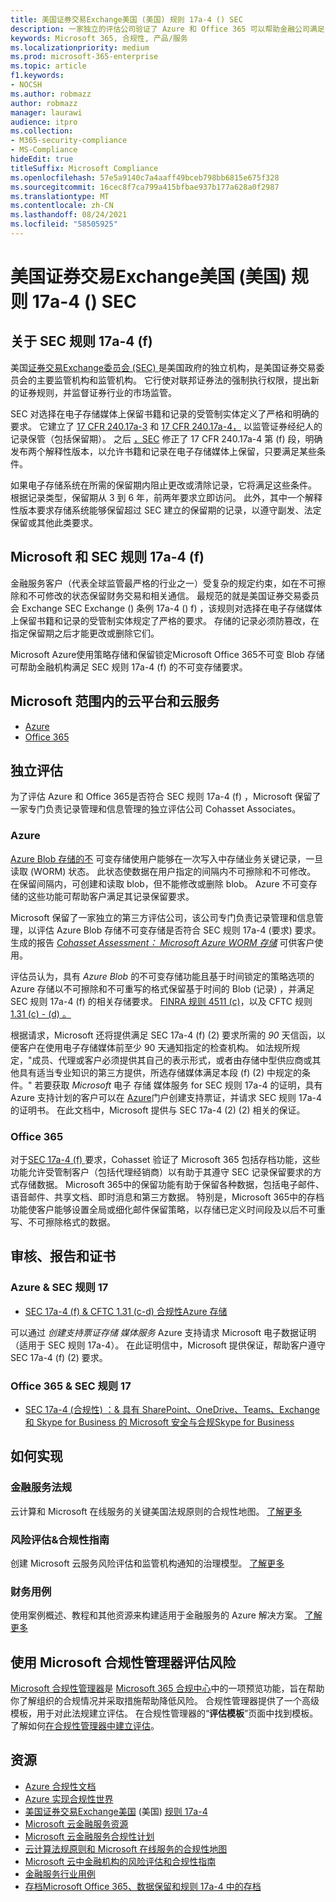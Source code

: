 ```yaml
---
title: 美国证券交易Exchange美国 (美国) 规则 17a-4 () SEC
description: 一家独立的评估公司验证了 Azure 和 Office 365 可以帮助金融公司满足 SEC 规则 17a-4 (f) 记录保留和不可变存储要求。
keywords: Microsoft 365, 合规性, 产品/服务
ms.localizationpriority: medium
ms.prod: microsoft-365-enterprise
ms.topic: article
f1.keywords:
- NOCSH
ms.author: robmazz
author: robmazz
manager: laurawi
audience: itpro
ms.collection:
- M365-security-compliance
- MS-Compliance
hideEdit: true
titleSuffix: Microsoft Compliance
ms.openlocfilehash: 57e5a9140c7a4aaff49bceb798bb6815e675f328
ms.sourcegitcommit: 16cec8f7ca799a415bfbae937b177a628a0f2987
ms.translationtype: MT
ms.contentlocale: zh-CN
ms.lasthandoff: 08/24/2021
ms.locfileid: "58505925"
---
```

# <a name="securities-and-exchange-commission-sec-rule-17a-4f-united-states"></a>美国证券交易Exchange美国 (美国) 规则 17a-4 () SEC

## <a name="about-sec-rule-17a-4f"></a>关于 SEC 规则 17a-4 (f) 

美国[证券交易Exchange委员会 (SEC) ](https://www.sec.gov/)是美国政府的独立机构，是美国证券交易委员会的主要监管机构和监管机构。 它行使对联邦证券法的强制执行权限，提出新的证券规则，并监督证券行业的市场监管。

SEC 对选择在电子存储媒体上保留书籍和记录的受管制实体定义了严格和明确的要求。 它建立了 [17 CFR 240.17a-3](https://www.govinfo.gov/app/details/CFR-2012-title17-vol3/CFR-2012-title17-vol3-sec240-17a-3) 和 [17 CFR 240.17a-4，](https://www.ecfr.gov/cgi-bin/text-idx?mc=true&node=pt17.4.240&rgn=div5#se17.4.240_117a_64) 以监管证券经纪人的记录保管（包括保留期）。 之后 [，SEC](https://www.sec.gov/rules/interp/34-47806.htm) 修正了 17 CFR 240.17a-4 第 (f) 段，明确发布两个解释性版本，以允许书籍和记录在电子存储媒体上保留，只要满足某些条件。

如果电子存储系统在所需的保留期内阻止更改或清除记录，它将满足这些条件。 根据记录类型，保留期从 3 到 6 年，前两年要求立即访问。 此外，其中一个解释性版本要求存储系统能够保留超过 SEC 建立的保留期的记录，以遵守副发、法定保留或其他此类要求。

## <a name="microsoft-and-sec-rule-17a-4f"></a>Microsoft 和 SEC 规则 17a-4 (f) 

金融服务客户（代表全球监管最严格的行业之一）受复杂的规定约束，如在不可擦除和不可修改的状态保留财务交易和相关通信。 最规范的就是美国证券交易委员会 Exchange SEC Exchange () 条例 17a-4 () f) ，该规则对选择在电子存储媒体上保留书籍和记录的受管制实体规定了严格的要求。 存储的记录必须防篡改，在指定保留期之后才能更改或删除它们。

Microsoft Azure使用策略存储和保留锁定Microsoft Office 365不可变 Blob 存储可帮助金融机构满足 SEC 规则 17a-4 (f) 的不可变存储要求。

## <a name="microsoft-in-scope-cloud-platforms--services"></a>Microsoft 范围内的云平台和云服务

- [Azure](https://gallery.technet.microsoft.com/Overview-of-Azure-c1be3942)
- [Office 365](https://aka.ms/Office365ComplianceOfferings)

## <a name="independent-assessments"></a>独立评估

为了评估 Azure 和 Office 365是否符合 SEC 规则 17a-4 (f) ，Microsoft 保留了一家专门负责记录管理和信息管理的独立评估公司 Cohasset Associates。

### <a name="azure"></a>Azure

[Azure Blob 存储的不](/azure/storage/blobs/storage-blob-immutable-storage) 可变存储使用户能够在一次写入中存储业务关键记录，一旦读取 (WORM) 状态。 此状态使数据在用户指定的间隔内不可擦除和不可修改。 在保留间隔内，可创建和读取 blob，但不能修改或删除 blob。 Azure 不可变存储的这些功能可帮助客户满足其记录保留要求。

Microsoft 保留了一家独立的第三方评估公司，该公司专门负责记录管理和信息管理，以评估 Azure Blob 存储不可变存储是否符合 SEC 规则 17a-4 (要求) 要求。 生成的报告 *[Cohasset Assessment： Microsoft Azure WORM 存储](https://azure.microsoft.com/resources/azure-immutable-storage-assessment-for-sec-17a-4f-by-cohasset/)* 可供客户使用。

评估员认为，具有 *Azure Blob* 的不可变存储功能且基于时间锁定的策略选项的 Azure 存储以不可擦除和不可重写的格式保留基于时间的 Blob (记录) ，并满足 SEC 规则 17a-4 (f) 的相关存储要求。 [FINRA 规则 4511 (c)](/azure/compliance/offering-finra-4511-us.md)，以及 CFTC 规则 [1.31 (c) - (d) 。](offering-cftc-1-31-us.md)

根据请求，Microsoft 还将提供满足 SEC 17a-4 (f)  (2) 要求所需的 *90* 天信函，以便客户在使用电子存储媒体前至少 90 天通知指定的检查机构。 如法规所规定，"成员、代理或客户必须提供其自己的表示形式，或者由存储中型供应商或其他具有适当专业知识的第三方提供，所选存储媒体满足本段 (f)  (2) 中规定的条件。" 若要获取 *Microsoft* 电子 存储 媒体服务 for SEC 规则 17a-4 的证明，具有 Azure [](https://azure.microsoft.com/support/create-ticket/)支持计划的客户可以在 [Azure](https://azure.microsoft.com/support/plans/)门户创建支持票证，并请求 SEC 规则 17a-4 的证明书。 在此文档中，Microsoft 提供与 SEC 17a-4 (2)  (2) 相关的保证。

### <a name="office-365"></a>Office 365

对于[SEC 17a-4 (f) ](/microsoft-365/compliance/retention-regulatory-requirements#sec-17a-4f-finra-4511c-and-cftc-131c-d)要求，Cohasset 验证了 Microsoft 365 包括存档功能，这些功能允许受管制客户（包括代理经销商）以有助于其遵守 SEC 记录保留要求的方式存储数据。 Microsoft 365中的保留功能有助于保留各种数据，包括电子邮件、语音邮件、共享文档、即时消息和第三方数据。 特别是，Microsoft 365中的存档功能使客户能够设置全局或细化邮件保留策略，以存储已定义时间段及以后不可重写、不可擦除格式的数据。

## <a name="audits-reports-and-certificates"></a>审核、报告和证书

### <a name="azure--sec-rule-17"></a>Azure & SEC 规则 17

- [SEC 17a-4 (f) & CFTC 1.31 (c-d) 合规性Azure 存储](https://azure.microsoft.com/resources/azure-immutable-storage-assessment-for-sec-17a-4f-by-cohasset/)

可以通过 *创建支持票证存储 媒体服务* Azure 支持请求 Microsoft 电子数据证明（适用于 SEC 规则 [](https://azure.microsoft.com/support/create-ticket/)17a-4）。 [](https://azure.microsoft.com/support/plans/) 在此证明信中，Microsoft 提供保证，帮助客户遵守 SEC 17a-4 (f)  (2) 要求。

### <a name="office-365--sec-rule-17"></a>Office 365 & SEC 规则 17

- [SEC 17a-4 (合规性) ：& 具有 SharePoint、OneDrive、Teams、Exchange 和 Skype for Business 的 Microsoft 安全与合规Skype for Business](https://servicetrust.microsoft.com/ViewPage/TrustDocumentsV3?command=Download&downloadType=Document&downloadId=2dc92867-5f83-49d8-ad04-9e7295c9e40e&tab=7f51cb60-3d6c-11e9-b2af-7bb9f5d2d913&docTab=7f51cb60-3d6c-11e9-b2af-7bb9f5d2d913_FAQ_and_White_Papers)

## <a name="how-to-implement"></a>如何实现

### <a name="financial-services-regulation"></a>金融服务法规

云计算和 Microsoft 在线服务的关键美国法规原则的合规性地图。 [了解更多](https://servicetrust.microsoft.com/ViewPage/TrustDocuments?command=Download&downloadType=Document&downloadId=5b483567-00b0-4d86-96ae-ee887dadb61c&docTab=6d000410-c9e9-11e7-9a91-892aae8839ad_Compliance_Guides)

### <a name="risk-assessment--compliance-guide"></a>风险评估&合规性指南

创建 Microsoft 云服务风险评估和监管机构通知的治理模型。 [了解更多](https://servicetrust.microsoft.com/ViewPage/TrustDocuments?command=Download&downloadType=Document&downloadId=edee9b14-3661-4a16-ba83-c35caf672bd7&docTab=6d000410-c9e9-11e7-9a91-892aae8839ad_FAQ_and_White_Papers)

### <a name="financial-use-cases"></a>财务用例

使用案例概述、教程和其他资源来构建适用于金融服务的 Azure 解决方案。 [了解更多](/azure/industry/financial/)

## <a name="use-microsoft-compliance-manager-to-assess-your-risk"></a>使用 Microsoft 合规性管理器评估风险

[Microsoft 合规性管理器](/microsoft-365/compliance/compliance-manager)是 [Microsoft 365 合规中心](/microsoft-365/compliance/microsoft-365-compliance-center)中的一项预览功能，旨在帮助你了解组织的合规情况并采取措施帮助降低风险。 合规性管理器提供了一个高级模板，用于对此法规建立评估。 在合规性管理器的“**评估模板**”页面中找到模板。 了解如何[在合规性管理器中建立评估](/microsoft-365/compliance/compliance-manager-assessments)。

## <a name="resources"></a>资源

- [Azure 合规性文档](/azure/compliance/)
- [Azure 实现合规性世界](https://azure.microsoft.com/resources/azure-enables-a-world-of-compliance/)
- [美国证券交易Exchange美国](https://www.sec.gov/) (美国) [规则 17a-4](https://www.sec.gov/rules/final/34-38245.txt)
- [Microsoft 云金融服务资源](https://servicetrust.microsoft.com/viewpage/financialservicesoverview)
- [Microsoft 云金融服务合规性计划](https://aka.ms/FSCP-Print)
- [云计算法规原则和 Microsoft 在线服务的合规性地图](https://servicetrust.microsoft.com/ViewPage/TrustDocuments?command=Download&downloadType=Document&downloadId=5b483567-00b0-4d86-96ae-ee887dadb61c&docTab=6d000410-c9e9-11e7-9a91-892aae8839ad_Compliance_Guides)
- [Microsoft 云中金融机构的风险评估和合规性指南](https://azure.microsoft.com/resources/risk-assessment-and-compliance-guide-for-financial-institutions-in-the-microsoft-cloud-/)
- [金融服务行业用例](/azure/industry/financial/)
- [存档Microsoft Office 365、数据保留和规则 17a-4 中的存档](https://www.microsoft.com/microsoft-365/blog/2015/11/10/office-365-exchange-online-archiving-now-meets-sec-rule-17a-4-requirements/)
